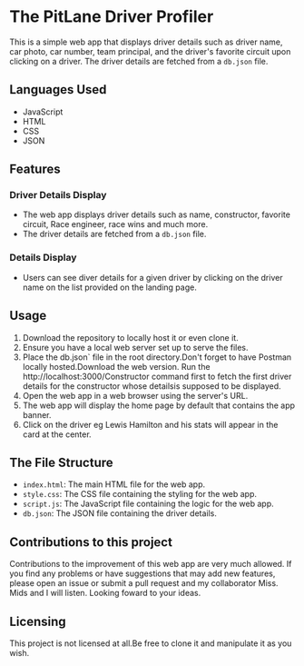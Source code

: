 # The PitLane Driver Profiler

This is a simple web app that displays  driver details such as  driver name, car photo, car number, team principal, and the driver's favorite circuit upon clicking on a driver. The driver details are fetched from a `db.json` file. 

## Languages Used
- JavaScript
- HTML
- CSS
- JSON

## Features

### Driver Details Display
- The web app displays driver details such as name, constructor, favorite circuit, Race engineer, race wins and much more.
- The driver details are fetched from a `db.json` file.

### Details Display
- Users can see diver details for a given driver by clicking on the driver name on the list provided on the landing page.

## Usage

1. Download the repository to locally host it or even clone it.
2. Ensure you have a local web server set up to serve the files.
3. Place the db.json` file in the root directory.Don't forget to have Postman locally hosted.Download the web version. Run the http://localhost:3000/Constructor  command first to fetch the first driver details for the constructor whose detailsis supposed to be displayed.
4. Open the web app in a web browser using the server's URL.
5. The web app will display the home page by default that contains the app banner.
6. Click on  the  driver eg Lewis Hamilton and his stats will appear in the card at the center.


## The File Structure

- `index.html`: The main HTML file for the web app.
- `style.css`: The CSS file containing the styling for the web app.
- `script.js`: The JavaScript file containing the logic for the web app.
- `db.json`: The JSON file containing the driver details.


## Contributions to this project

Contributions to the improvement of this web app are very much allowed. If you find any problems or have suggestions that may add new features, please open an issue or submit a pull request and my collaborator Miss. Mids and I will listen. Looking foward to your ideas.

## Licensing

This project is not licensed at all.Be free to clone it and manipulate it as you wish. 